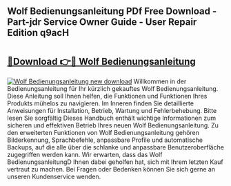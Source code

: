 ## Wolf Bedienungsanleitung PDf Free Download - Part-jdr Service Owner Guide - User Repair Edition q9acH

# <h2><a href="http://df5ark.blite.top/?on=Wolf+Bedienungsanleitung">🔗Download 👉🔴 Wolf Bedienungsanleitung</a></h2>

[![Wolf Bedienungsanleitung new download](https://i.imgur.com/lujVjoI.png)](http://df5ark.blite.top/?on=Wolf+Bedienungsanleitung)
Willkommen in der Bedienungsanleitung für Ihr kürzlich gekauftes Wolf Bedienungsanleitung. Diese Anleitung soll Ihnen helfen, die Funktionen und Funktionen Ihres Produkts mühelos zu navigieren. Im Inneren finden Sie detaillierte Anweisungen für Installation, Betrieb, Wartung und Fehlerbehebung. Bitte lesen Sie sorgfältig Dieses Handbuch enthält wichtige Informationen zum sicheren und effektiven Betrieb Ihres neuen Wolf Bedienungsanleitung. Zu den erweiterten Funktionen von Wolf Bedienungsanleitung gehören Bilderkennung, Sprachbefehle, anpassbare Profile und automatische Backups, auf die alle über die schlanke und anpassbare Benutzeroberfläche zugegriffen werden kann. Wir erwarten, dass das Wolf BedienungsanleitungD Ihnen dabei geholfen hat, sich mit Ihrem letzten Kauf vertraut zu machen. Bei Fragen oder Bedenken können Sie sich gerne an unseren Kundenservice wenden.

